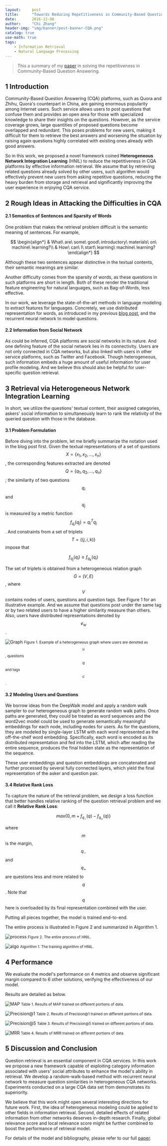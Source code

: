 ```yaml
---
layout:     post
title:      "Towards Reducing Repetitiveness in Community-Based Question Answering"
date:       2016-12-08
author:     "Chi Zhang"
header-img: "img/banner/post-banner-CQA.png"
catalog: true
use-math: true
tags: 
    - Information Retrieval
    - Natural Language Processing
---
```


> This a summary of my [paper](https://arxiv.org/abs/1611.08135) in solving the repetitiveness in Community-Based Question Answering.

## 1 Introduction

Community-Based Question Answering (CQA) platforms, such as Quora and Zhihu, Quora's counterpart in China, are gaining enormous popularity among Internet users. Such service allows users to post questions that confuse them and provides an open area for those with specialized knowledge to share their insights on the questions. However, as the service coverage grows, large quantities of proposed questions become overlapped and redundant. This poses problems for new users, making it difficult for them to retrieve the best answers and worsening the situation by raising again questions highly correlated with existing ones already with good answers. 

So in this work, we proposed a novel framework coined **Heterogeneous Network Integration Learning** (HNIL) to reduce the repetitiveness in CQA platforms by effective information retrieval. We assume that by retrieving related questions already solved by other users, such algorithm would effectively prevent new users from asking repetitive questions, reducing the heavy burden from storage and retrieval and significantly improving the user experience in enjoying CQA service.

## 2 Rough Ideas in Attacking the Difficulties in CQA

#### 2.1 Semantics of Sentences and Sparsity of Words

One problem that makes the retrieval problem difficult is the semantic meaning of sentences. For example,

$$ \begin{align*}
 & What\ are\ some\ good\ introductory\ materials\ on\ machine\ learning?\\
 & How\ can\ I\ start\ learning\ machine\ learning?
\end{align*} $$

Although these two sentences appear distinctive in the textual contents, their semantic meanings are similar. 

Another difficulty comes from the sparsity of words, as these questions in such platforms are short in length. Both of these render the traditional feature engineering for natural languages, such as Bag-of-Words, less effective.

In our work, we leverage the state-of-the-art methods in language modeling to extract features for languages. Concretely, we use distributed representation for words, as introduced in my previous [blog post](/2016/05/09/demystify-deep-walk/), and the recurrent neural network to model questions.

#### 2.2 Information from Social Network

As could be inferred, CQA platforms are social networks in its nature. And one defining feature of the social network lies in its connectivity. Users are not only connected in CQA networks, but also linked with users in other service platforms, such as Twitter and Facebook. Though heterogeneous, such information embeds a huge amount of useful information for user profile modeling. And we believe this should also be helpful for user-specific question retrieval. 

## 3 Retrieval via Heterogeneous Network Integration Learning

In short, we utilize the questions' textual content, their assigned categories, askers' social information to simultaneously learn to rank the relativity of the queried question with those in the database. 

#### 3.1 Problem Formulation

Before diving into the problem, let me briefly summarize the notation used in the blog post first. Given the textual representations of a set of questions $$ X = \{x_1, x_2, ..., x_n\} $$, the corresponding features extracted are denoted $$ Q = \{q_1, q_2, ..., q_n\} $$; the similarity of two questions $$ q_i $$ and $$ q_j $$ is measured by a metric function $$ f_{q_i}(q_j) = q_i^Tq_j $$. And constraints from a set of triplets $$ T = \{(j, i, k)\} $$ impose that 

$$ f_{q_j}(q_i) \geq f_{q_k}(q_i) $$

The set of triplets is obtained from a heterogeneous relation graph $$ G = (V, E) $$, where $$ V $$ contains nodes of users, questions and question tags. See Figure 1 for an illustrative example. And we assume that questions post under the same tag or by two related users to have a higher similarity measure than others. Also, users have distributed representations denoted by $$ e_w $$.

![Graph](/img/in-post/CQA/Graph.jpg)
<small class="img-hint">Figure 1. Example of a heterogeneous graph where users are denoted as $$ u $$, questions $$ q $$ and tags $$ c $$.</small>

#### 3.2 Modeling Users and Questions

We borrow ideas from the DeepWalk model and apply a random walk sampler to our heterogeneous graph to generate random walk paths. Once paths are generated, they could be treated as word sequences and the word2vec model could be used to generate semantically meaningful embeddings for each node, including nodes for users. As for the questions, they are modeled by single-layer LSTM with each word represented as the off-the-shelf word embedding. Specifically, each word is encoded as its distributed representation and fed into the LSTM, which after reading the entire sequence, produces the final hidden state as the representation of the sequence.

These user embeddings and question embeddings are concatenated and further processed by several fully connected layers, which yield the final representation of the asker and question pair.

#### 3.4 Relative Rank Loss

To capture the nature of the retrieval problem, we design a loss function that better handles relative ranking of the question retrieval problem and we call it **Relative Rank Loss**:

$$ max\{0, m + f_{q_-}(q) - f_{q_+}(q)\} $$

where $$ m $$ is the margin, $$ q_- $$ and $$ q_+ $$ are questions less and more related to $$ q $$. Note that $$ q $$ here is overloaded by its final representation combined with the user. 

Putting all pieces together, the model is trained end-to-end.

The entire process is illustrated in Figure 2 and summarized in Algorithm 1.

![process](/img/in-post/CQA/process.jpg)
<small class="img-hint">Figure 2. The entire process of HNIL.</small>

![algo](/img/in-post/CQA/algo.jpg)
<small class="img-hint">Algorithm 1. The training algorithm of HNIL. </small>

## 4 Performance

We evaluate the model's performance on 4 metrics and observe significant margin compared to 6 other solutions, verifying the effectiveness of our model.

Results are detailed as below.

![MAP](/img/in-post/CQA/MAP.jpg)
<small class="img-hint">Table 1. Results of MAP trained on different portions of data. </small>

![Precision@1](/img/in-post/CQA/Precision@1.jpg)
<small class="img-hint">Table 2. Results of Precision@1 trained on different portions of data. </small>

![Precision@5](/img/in-post/CQA/Precision@5.jpg)
<small class="img-hint">Table 3. Results of Precision@5 trained on different portions of data. </small>

![MRR](/img/in-post/CQA/MRR.jpg)
<small class="img-hint">Table 4. Results of MRR trained on different portions of data. </small>

## 5 Discussion and Conclusion

Question retrieval is an essential component in CQA services. In this work we propose a new framework capable of exploiting category information associated with users' social attributes to enhance the model's ability in retrieval. We develop a random-walk-based method with recurrent neural network to measure question similarities in heterogeneous CQA networks. Experiments conducted on a large CQA data set from demonstrates its superiority.

We believe that this work might open several interesting directions for future work. First, the idea of heterogeneous modeling could be applied to other fields in information retrieval. Second, detailed effects of related information from other networks deserves in-depth research. Finally, global relevance score and local relevance score might be further combined to boost the performance of retrieval model.

For details of the model and bibliography, please refer to our full [paper](https://arxiv.org/abs/1611.08135).